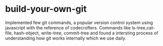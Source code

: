 # build-your-own-git

Implemented few git commands, a popular version control system using javascript with the reference of codecrofters.
Commands like ls-tree,cat-file, hash-object, write-tree, commit-tree and found a intersting process of understanding how git works internally which we use daily.
